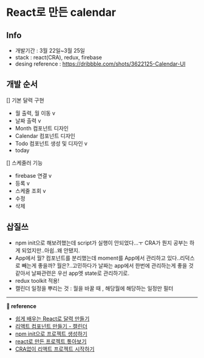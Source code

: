 # React로 만든 calendar

## Info

- 개발기간 : 3월 22일~3월 25일
- stack : react(CRA), redux, firebase
- desing reference : https://dribbble.com/shots/3622125-Calendar-UI

## 개발 순서

[] 기본 달력 구현

- 월 출력, 월 이동 v
- 날짜 출력 v
- Month 컴포넌트 디자인
- Calendar 컴포넌트 디자인
- Todo 컴포넌트 생성 및 디자인 v
- today

[] 스케줄러 기능

- firebase 연결 v
- 등록 v
- 스케줄 조회 v
- 수정
- 삭제

## 삽질쓰

- npm init으로 해보려했는데 script가 실행이 안되었다...ㅜ CRA가 뭔지 공부는 하게 되었지만..아쉽..왜 안됐지.
- App에서 월? 컴포넌트를 분리했는데 moment를 App에서 관리하고 있다..리덕스로 빼는게 좋을까? 월은?..고민하다가 날짜는 app에서 한번에 관리하는게 좋을 것 같아서 날짜관련은 우선 app엣 state로 관리하기로.
- redux toolkit 적용!
- 캘린더 일정을 뿌리는 것 : 월을 바꿀 때 , 해당월에 해당하는 일정만 필터

---

**&#128209; reference**

- [쉽게 배우는 React로 달력 만들기](https://www.yeolceo.com/69)
- [리액트 컴포넌트 만들기 - 캘린더](https://velog.io/@zynkn/%EB%A6%AC%EC%95%A1%ED%8A%B8-%EC%BB%B4%ED%8F%AC%EB%84%8C%ED%8A%B8-%EB%A7%8C%EB%93%A4%EA%B8%B0-%EC%BA%98%EB%A6%B0%EB%8D%94#5-redux-%EC%8A%A4%ED%86%A0%EC%96%B4-%EB%A7%8C%EB%93%A4%EA%B8%B0)
- [npm init으로 프로젝트 생성하기](http://www.devkuma.com/books/pages/1054)
- [react로 만든 프로젝트 톺아보기](https://jeonghwan-kim.github.io/2018/07/16/react-app-overview.html)
- [CRA없이 리액트 프로젝트 시작하기](https://medium.com/@_diana_lee/cra%EC%97%86%EC%9D%B4-%EB%A6%AC%EC%95%A1%ED%8A%B8-%ED%94%84%EB%A1%9C%EC%A0%9D%ED%8A%B8-%EC%8B%9C%EC%9E%91%ED%95%98%EA%B8%B0-feat-%EC%9B%B9%ED%8C%A9-%EB%B0%94%EB%B2%A8-74f5bc3c5da1)
